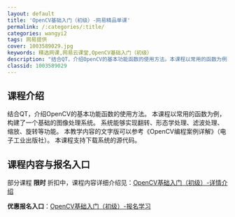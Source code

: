 ```yaml
---
layout: default
title: 'OpenCV基础入门（初级）-网易精品单课'
permalink: /:categories/:title/
categories: wangyi2
tags: 网易提供
cover: 1003589029.jpg
keywords: 精选网课,网易云课堂,OpenCV基础入门（初级）
description: "结合QT，介绍OpenCV的基本功能函数的使用方法。本课程以常用的函数为例，构建了一个基础的图像处理系统。系统能够实现翻转、形态学处理、滤波处理、缩放、旋转等功能。本教学内容的文字版可以参考"
classid: 1003589029
---
```


## 课程介绍

结合QT，介绍OpenCV的基本功能函数的使用方法。
本课程以常用的函数为例，构建了一个基础的图像处理系统。
系统能够实现翻转、形态学处理、滤波处理、缩放、旋转等功能。
本教学内容的文字版可以参考《OpenCV编程案例详解》（电子工业出版社）。
本课程支持下载系统的源代码。

## 课程内容与报名入口

部分课程 **限时** 折扣中，课程内容详细介绍见：[OpenCV基础入门（初级）-详情介绍](https://study.163.com/course/introduction/1003589029.htm?share=1&shareId=1025206652&utm_campaign=share&utm_medium=iphoneShare&utm_source=&utm_u=1025206652)

**优惠报名入口**：[OpenCV基础入门（初级）-报名学习](https://study.163.com/course/introduction/1003589029.htm?share=1&shareId=1025206652&utm_campaign=share&utm_medium=iphoneShare&utm_source=&utm_u=1025206652)

